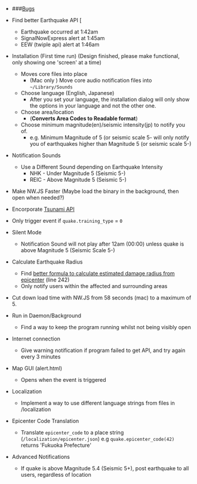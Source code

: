 - ###[Bugs](https://gist.github.com/kurisubrooks/dd8c74a19a6b49be099f)

- Find better Earthquake API [
	- Earthquake occurred at 1:42am
	- SignalNowExpress alert at 1:45am
	- EEW (twiple api) alert at 1:46am


- Installation (First time run)
	(Design finished, please make functional, only showing one 'screen' at a time)

	- Moves core files into place
		- (Mac only ) Move core audio notification files into `~/Library/Sounds`
	- Choose language (English, Japanese)
		- After you set your language, the installation dialog will only show the options in your language and not the other one.
	- Choose area/location
		- (**Converts Area Codes to Readable format**)
	- Choose minimum magnitude(en)/seismic intensity(jp) to notify you of.
		- e.g. Minimum Magnitude of 5 (or seismic scale 5- will only notify you of earthquakes higher than Magnitude 5 (or seismic scale 5-)

- Notification Sounds
	- Use a Different Sound depending on Earthquake Intensity
		- NHK - Under Magnitude 5 (Seismic 5-)
		- REIC - Above Magnitude 5 (Seismic 5-)

- Make NW.JS Faster (Maybe load the binary in the background, then open when needed?)

- Encorporate [Tsunami API](https://doc01.pf.iij-engineering.co.jp/pub/sdkdoc/v1/ja_JP/websocketapi/websockif_pub_tsunami_receiver.html)

- Only trigger event if `quake.training_type` = `0`

- Silent Mode
	- Notification Sound will not play after 12am (00:00) unless quake is above Magnitude 5 (Seismic Scale 5-)

- Calculate Earthquake Radius
	- Find [better formula to calculate estimated damage radius from epicenter](http://wauke.org/493) (line 242)
	- Only notify users within the affected and surrounding areas

- Cut down load time with NW.JS from 58 seconds (mac) to a maximum of 5.

- Run in Daemon/Background
	- Find a way to keep the program running whilst not being visibly open

- Internet connection
	- Give warning notification if program failed to get API, and try again every 3 minutes

- Map GUI (alert.html)
	- Opens when the event is triggered

- Localization
	- Implement a way to use different language strings from files in /localization

- Epicenter Code Translation
	- Translate `epicenter_code` to a place string (`/localization/epicenter.json`)
		e.g `quake.epicenter_code(42)` returns 'Fukuoka Prefecture'

- Advanced Notifications
	- If quake is above Magnitude 5.4 (Seismic 5+), post earthquake to all users, regardless of location
